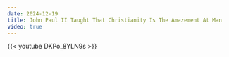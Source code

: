 ```yaml
---
date: 2024-12-19
title: John Paul II Taught That Christianity Is The Amazement At Man
video: true
---
```



{{< youtube DKPo_8YLN9s >}}
